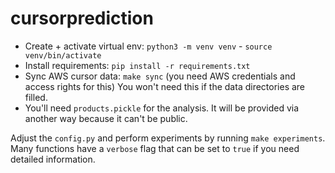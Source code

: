 # cursorprediction

- Create + activate virtual env: `python3 -m venv venv` - `source venv/bin/activate`
- Install requirements: `pip install -r requirements.txt`
- Sync AWS cursor data: `make sync` (you need AWS credentials and access rights for this) You won't need this if the data directories are filled.
- You'll need `products.pickle` for the analysis. It will be provided via another way because it can't be public.

Adjust the `config.py` and perform experiments by running `make experiments`.
Many functions have a `verbose` flag that can be set to `true` if you need detailed information.
